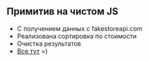 ## Примитив на чистом JS
- С получением данных с fakestoreapi.com
- Реализована сортировка по стоимости
- Очистка результатов
- [Все тут](https://igor-shumov.github.io/First-JavaScript-Sample/) =)
